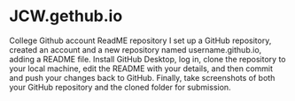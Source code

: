 # JCW.gethub.io
College Github account 
ReadME repository
I set up a GitHub repository, created an account and a new repository named username.github.io, adding a README file. Install GitHub Desktop, log in, clone the repository to your local machine, edit the README with your details, and then commit and push your changes back to GitHub. Finally, take screenshots of both your GitHub repository and the cloned folder for submission.
